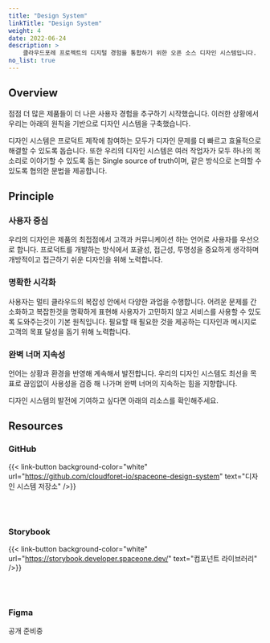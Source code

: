 ```yaml
---
title: "Design System"
linkTitle: "Design System"
weight: 4
date: 2022-06-24
description: >
    클라우드포레 프로젝트의 디지털 경험을 통합하기 위한 오픈 소스 디자인 시스템입니다.
no_list: true
---
```


## Overview

점점 더 많은 제품들이 더 나은 사용자 경험을 추구하기 시작했습니다. 이러한 상황에서 우리는 아래의 원칙을 기반으로 디자인 시스템을 구축했습니다.

디자인 시스템은 프로덕트 제작에 참여하는 모두가 디자인 문제를 더 빠르고 효율적으로 해결할 수 있도록 돕습니다.
또한 우리의 디자인 시스템은 여러 작업자가 모두 하나의 목소리로 이야기할 수 있도록 돕는 Single source of truth이며, 같은 방식으로 논의할 수 있도록 협의한 문법을 제공합니다.


## Principle

### 사용자 중심

우리의 디자인은 제품의 최접점에서 고객과 커뮤니케이션 하는 언어로 사용자를 우선으로 합니다. 프로덕트를 개발하는 방식에서 포괄성, 접근성, 투명성을 중요하게 생각하며 개방적이고 접근하기 쉬운 디자인을 위해 노력합니다.

### 명확한 시각화

사용자는 멀티 클라우드의 복잡성 안에서 다양한 과업을 수행합니다. 어려운 문제를 간소화하고 복잡한것을 명확하게 표현해 사용자가 고민하지 않고 서비스를 사용할 수 있도록 도와주는것이 기본 원칙입니다. 필요할 때 필요한 것을 제공하는 디자인과 메시지로 고객의 목표 달성을 돕기 위해 노력합니다.

### 완벽 너머 지속성

언어는 상황과 환경을 반영해 계속해서 발전합니다. 우리의 디자인 시스템도 최선을 목표로 끊임없이 사용성을 검증 해 나가며 완벽 너머의 지속하는 힘을 지향합니다.

디자인 시스템의 발전에 기여하고 싶다면 아래의 리소스를 확인해주세요.


## Resources

### GitHub
{{< link-button background-color="white" url="https://github.com/cloudforet-io/spaceone-design-system" text="디자인 시스템 저장소" />}}

<br>
<br>

### Storybook

{{< link-button background-color="white" url="https://storybook.developer.spaceone.dev/" text="컴포넌트 라이브러리" />}}

<br>
<br>

### Figma

공개 준비중
